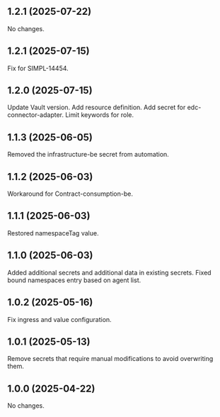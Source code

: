 ## 1.2.1 (2025-07-22)

No changes.


## 1.2.1 (2025-07-15)

Fix for SIMPL-14454.

## 1.2.0 (2025-07-15)

Update Vault version.
Add resource definition.
Add secret for edc-connector-adapter.
Limit keywords for role.

## 1.1.3 (2025-06-05)

Removed the infrastructure-be secret from automation.

## 1.1.2 (2025-06-03)

Workaround for Contract-consumption-be.

## 1.1.1 (2025-06-03)

Restored namespaceTag value.

## 1.1.0 (2025-06-03)

Added additional secrets and additional data in existing secrets.
Fixed bound namespaces entry based on agent list.

## 1.0.2 (2025-05-16)

Fix ingress and value configuration.

## 1.0.1 (2025-05-13)

Remove secrets that require manual modifications to avoid overwriting them. 

## 1.0.0 (2025-04-22)

No changes.


